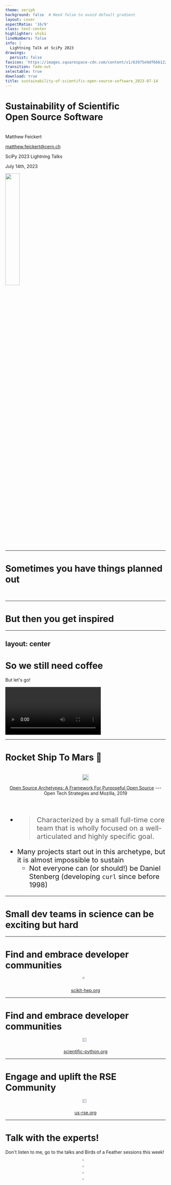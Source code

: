 ```yaml
---
theme: seriph
background: false  # Need false to avoid default gradient
layout: cover
aspectRatio: '16/9'
class: text-center
highlighter: shiki
lineNumbers: false
info: |
  Lightning Talk at SciPy 2023
drawings:
  persist: false
favicon: 'https://images.squarespace-cdn.com/content/v1/63975e9df6661225421e79b4/e46a82c5-0bc8-40ef-9299-e866d2934ee2/favicon.ico?format=100w'
transition: fade-out
selectable: true
download: true
title: sustainability-of-scientific-open-source-software_2023-07-14
---
```


# **Sustainability of Scientific<br>Open Source Software**
<br>
Matthew Feickert

matthew.feickert@cern.ch

SciPy 2023 Lightning Talks

July 14th, 2023

<div class="abs-bl m-5 flex gap-2">
  <img src=/figures/logos/logo_institution.png style="width: 30%">
</div>

<div class="abs-br m-6 flex gap-2">
  <a href="https://github.com/matthewfeickert-talks/talk-scipy-2023-lightning" target="_blank" alt="GitHub"
    class="text-xl slidev-icon-btn opacity-50 !border-none !hover:text-white">
    <carbon-logo-github />
  </a>
</div>

<!--
The last comment block of each slide will be treated as slide notes. It will be visible and editable in Presenter Mode along with the slide. [Read more in the docs](https://sli.dev/guide/syntax.html#notes)

TODO: How to add logos?
-->

---

# Sometimes you have things planned out
<br>

<div style="margin-left:150px">
<Tweet id="1548483936858152968" />
</div>

<!-- https://twitter.com/HEPfeickert/status/1548483936858152968?s=20 -->

---

# But then you get inspired

<div grid="~ cols-2 gap-4">
<div>
<Tweet id="1634267477772324867" />
</div>
<!--  -->
<div>
<Tweet id="1635063997585309698" />
</div>
</div>


<!-- https://twitter.com/HEPfeickert/status/1634267477772324867?s=20 -->
<!-- https://twitter.com/InessaPawson/status/1635063997585309698?s=20 -->


---
layout: center
---

# So we still need coffee

But let's go!

<video controls autoplay loop>
  <source src="/videos/JamesHoffman_ahh_coffee.mp4" type="video/mp4">
  Your browser does not support the video tag.
</video>

---

# Rocket Ship To Mars 🚀

<div grid="~ cols-2 gap-4">
<div>

<br>
<div style="display: flex; justify-content:center;">
<a href="https://opentechstrategies.com/archetypes" style="border-style: none;">
<img src="https://opentechstrategies.com/archetypes-files/open-source-archetypes-v2-cover.png" style="width: 100%; margin: 0 auto;">
</a>
</div>

<div style="text-align:center;">

[Open Source Archetypes: A Framework For Purposeful Open Source](https://opentechstrategies.com/archetypes) --- Open Tech Strategies and Mozilla, 2019

</div>

</div>
<!--  -->
<div style="font-size: 22px">

<br>

* > Characterized by a small full-time core team that is wholly focused on a well-articulated and highly specific goal.
* Many projects start out in this archetype, but it is almost impossible to sustain
   - Not everyone can (or should!) be Daniel Stenberg (developing `curl` since before 1998)

</div>
</div>

---

# Small dev teams in science can be exciting but hard

<div grid="~ cols-2 gap-4">
<div>

<Tweet id="1634267482709008384" />

</div>
<!--  -->
<div>

<Tweet id="1634267487582801924" />

</div>
</div>

---

# Find and embrace developer communities

<div style="display: flex; justify-content:center;">
<a href="https://scikit-hep.org/" style="border-style: none;">
<img src="/figures/shells-hep.svg" style="width: 60%; margin: 0 auto;">
</a>
</div>

<div style="text-align:center;">

[scikit-hep.org](https://scikit-hep.org/)

</div>

---

# Find and embrace developer communities

<div style="display: flex; justify-content:center;">
<a href="https://scikit-hep.org/" style="border-style: none;">
<img src="/figures/scientific-python.png" style="width: 80%; margin: 0 auto;">
</a>
</div>


<div style="text-align:center;">

[scientific-python.org](https://scientific-python.org/)

</div>

---

# Engage and uplift the RSE Community

<div style="display: flex; justify-content:center;">
<a href="https://us-rse.org/" style="border-style: none;">
<img src="/figures/us-rse-page.png" style="width: 80%; margin: 0 auto;">
</a>
</div>

<div style="text-align:center;">

[us-rse.org](https://us-rse.org/)

</div>

---

# Talk with the experts!

Don't listen to me, go to the talks and Birds of a Feather sessions this week!

<div style="display: flex; justify-content:center;">
<a href="https://cfp.scipy.org/2023/talk/MEGK33/" style="border-style: none;">
<img src="/figures/talk-contributor-experience.png" style="width: 50%; margin: 0 auto;">
</a>
</div>

<div style="display: flex; justify-content:center;">
<a href="https://cfp.scipy.org/2023/talk/UT3CUZ/" style="border-style: none;">
<img src="/figures/talk-metpy.png" style="width: 50%; margin: 0 auto;">
</a>
</div>

<div style="display: flex; justify-content:center;">
<a href="https://cfp.scipy.org/2023/talk/EDZ9YB/" style="border-style: none;">
<img src="/figures/talk-pythia-community.png" style="width: 50%; margin: 0 auto;">
</a>
</div>

<div style="display: flex; justify-content:center;">
<a href="https://cfp.scipy.org/2023/talk/9JTLCF/" style="border-style: none;">
<img src="/figures/talk-nabari.png" style="width: 50%; margin: 0 auto;">
</a>

</div>
